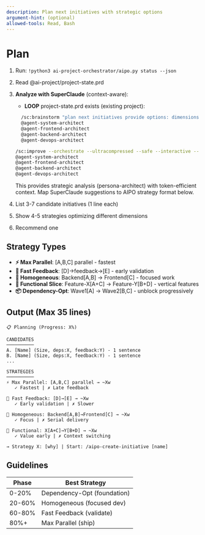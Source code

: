 ```yaml
---
description: Plan next initiatives with strategic options
argument-hint: (optional)
allowed-tools: Read, Bash
---
```


# Plan

1. Run: `!python3 ai-project-orchestrator/aipo.py status --json`
2. Read @ai-project/project-state.prd
3. **Analyze with SuperClaude** (context-aware):
   - **LOOP** project-state.prd exists (existing project):
   ```bash
     /sc:brainstorm "plan next initiatives provide options: dimensions task parallelization, time to user testing" --orchestrate --ultracompressed
     @agent-system-architect
     @agent-frontend-architect
     @agent-backend-architect
     @agent-devops-architect
     ```
     
     ```bash
     /sc:improve --orchestrate --ultracompressed --safe --interactive --type quality
     @agent-system-architect
     @agent-frontend-architect
     @agent-backend-architect
     @agent-devops-architect
     ```


   This provides strategic analysis (persona-architect) with token-efficient context.
   Map SuperClaude suggestions to AIPO strategy format below.
4. List 3-7 candidate initiatives (1 line each)
5. Show 4-5 strategies optimizing different dimensions
6. Recommend one

## Strategy Types

- **⚡ Max Parallel**: [A,B,C] parallel - fastest
- **🔄 Fast Feedback**: [D]→feedback→[E] - early validation
- **🎯 Homogeneous**: Backend[A,B] → Frontend[C] - focused work
- **🔀 Functional Slice**: Feature-X[A+C] → Feature-Y[B+D] - vertical features
- **📦 Dependency-Opt**: Wave1[A] → Wave2[B,C] - unblock progressively

## Output (Max 35 lines)

```
📋 Planning (Progress: X%)

CANDIDATES
──────────
A. [Name] (Size, deps:X, feedback:Y) - 1 sentence
B. [Name] (Size, deps:X, feedback:Y) - 1 sentence
...

STRATEGIES
──────────
⚡ Max Parallel: [A,B,C] parallel → ~Xw
   ✓ Fastest | ✗ Late feedback

🔄 Fast Feedback: [D]→[E] → ~Xw  
   ✓ Early validation | ✗ Slower

🎯 Homogeneous: Backend[A,B]→Frontend[C] → ~Xw
   ✓ Focus | ✗ Serial delivery

🔀 Functional: X[A+C]→Y[B+D] → ~Xw
   ✓ Value early | ✗ Context switching

→ Strategy X: [why] | Start: /aipo-create-initiative [name]
```

## Guidelines

| Phase | Best Strategy |
|-------|---------------|
| 0-20% | Dependency-Opt (foundation) |
| 20-60% | Homogeneous (focused dev) |
| 60-80% | Fast Feedback (validate) |
| 80%+ | Max Parallel (ship) |

